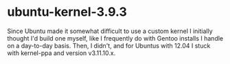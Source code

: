 ubuntu-kernel-3.9.3
===================

Since Ubuntu made it somewhat difficult to use a custom kernel I initially thought I'd build one myself, like I frequently do with Gentoo installs I handle on a day-to-day basis. Then, I didn't, and for Ubuntus with 12.04 I stuck with kernel-ppa and version v3.11.10.x.
